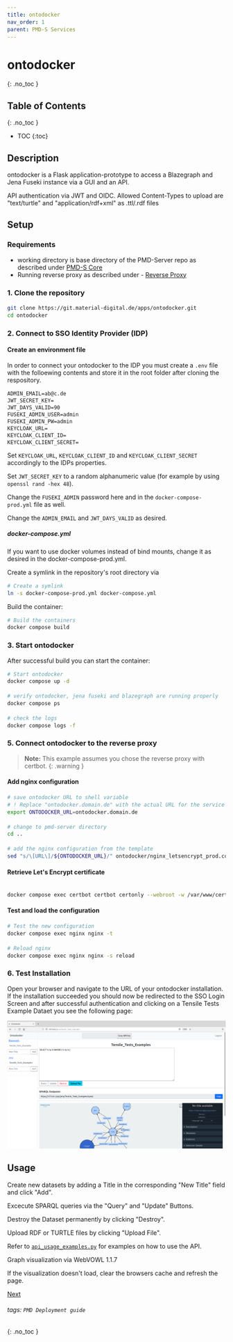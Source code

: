 ```yaml
---
title: ontodocker
nav_order: 1
parent: PMD-S Services
---
```


ontodocker
===
{: .no_toc }

## Table of Contents
{: .no_toc }

- TOC
{:toc}

## Description

ontodocker is a Flask application-prototype to access a Blazegraph and Jena Fuseki instance via a GUI and an API.

API authentication via JWT and OIDC.
Allowed Content-Types to upload are "text/turtle" and "application/rdf+xml" as .ttl/.rdf files

## Setup
### Requirements
* working directory is base directory of the PMD-Server repo as described under [PMD-S Core](PMD-core-components.md})
* Running reverse proxy as described under - [Reverse Proxy](reverse_proxy.md)

### 1. Clone the repository

```bash
git clone https://git.material-digital.de/apps/ontodocker.git
cd ontodocker
```

### 2. Connect to SSO Identity Provider (IDP)
#### Create an environment file
In order to connect your ontodocker to the IDP you must create a `.env` file with the folloewing contents and store it in the root folder after cloning the respository.

```lines=-1
ADMIN_EMAIL=ab@c.de
JWT_SECRET_KEY=
JWT_DAYS_VALID=90
FUSEKI_ADMIN_USER=admin
FUSEKI_ADMIN_PW=admin
KEYCLOAK_URL=
KEYCLOAK_CLIENT_ID=
KEYCLOAK_CLIENT_SECRET=
```

Set `KEYCLOAK_URL`, `KEYCLOAK_CLIENT_ID` and `KEYCLOAK_CLIENT_SECRET` accordingly to the IDPs properties.

Set `JWT_SECRET_KEY` to a random alphanumeric value (for example by using `openssl rand -hex 48`).

Change the `FUSEKI_ADMIN` password here and in the `docker-compose-prod.yml` file as well.

Change the `ADMIN_EMAIL` and `JWT_DAYS_VALID` as desired.

##### docker-compose.yml

If you want to use docker volumes instead of bind mounts, change it as desired in the docker-compose-prod.yml.

Create a symlink in the repository's root directory via

```bash
# Create a symlink
ln -s docker-compose-prod.yml docker-compose.yml
```

Build the container:
```bash
# Build the containers
docker compose build
```

### 3. Start ontodocker
After successful build you can start the container:

```bash
# Start ontodocker
docker compose up -d

# verify ontodocker, jena fuseki and blazegraph are running properly
docker compose ps

# check the logs 
docker compose logs -f
```

### 5. Connect ontodocker to the reverse proxy

> **Note:** This example assumes you chose the reverse proxy with certbot.
{: .warning }

#### Add nginx configuration

```bash
# save ontodocker URL to shell variable
# ! Replace "ontodocker.domain.de" with the actual URL for the service
export ONTODOCKER_URL=ontodocker.domain.de

# change to pmd-server directory
cd ..

# add the nginx configuration from the template
sed "s/\[URL\]/${ONTODOCKER_URL}/" ontodocker/nginx_letsencrypt_prod.conf > data/nginx/ontodocker.conf
```

#### Retrieve Let's Encrypt certificate

```bash

docker compose exec certbot certbot certonly --webroot -w /var/www/certbot -d ${ONTODOCKER_URL}
```

#### Test and load the configuration
```bash
# Test the new configuration
docker compose exec nginx nginx -t

# Reload nginx
docker compose exec nginx nginx -s reload
```

### 6. Test Installation

Open your browser and navigate to the URL of your ontodocker installation. If the installation succeeded you should now be redirected to the SSO Login Screen and after successful authentication and clicking on a Tensile Tests Example Dataet you see the following page:

![](https://github.com/materialdigital/deployment-guide-assets/blob/main/images/ontodocker.png?raw=true)

## Usage

Create new datasets by adding a Title in the corresponding "New Title" field and click "Add".

Excecute SPARQL queries via the "Query" and "Update" Buttons.

Destroy the Dataset permanently by clicking "Destroy".

Upload RDF or TURTLE files by clicking "Upload File".

Refer to [`api_usage_examples.py`](https://git.material-digital.de/apps/ontodocker/-/blob/master/api_usage_examples.py) for examples on how to use the API.


Graph visualization via WebVOWL 1.1.7

If the visualization doesn't load, clear the browsers cache and refresh the page.


[Next <i class="fa fa-arrow-circle-right"></i>](https://hackmd.io/@materialdigital/H1P_XW7qO)


###### tags: `PMD Deployment guide`
{: .no_toc }
